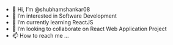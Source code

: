 - 👋 Hi, I’m @shubhamshankar08
- 👀 I’m interested in Software Development
- 🌱 I’m currently learning ReactJS
- 💞️ I’m looking to collaborate on React Web Application Project
- 📫 How to reach me ...

<!---
shubhamshankar08/shubhamshankar08 is a ✨ special ✨ repository because its `README.md` (this file) appears on your GitHub profile.
You can click the Preview link to take a look at your changes.
--->

